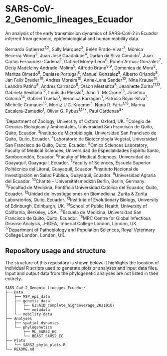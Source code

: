 # SARS-CoV-2_Genomic_lineages_Ecuador
An analysis of the early transmission dynamics of SARS-CoV-2 in Ecuador inferred from genomic, epidemiological and human mobility data.

Bernardo Gutierrez<sup>1,2</sup>, Sully Márquez<sup>3</sup>, Belén Prado-Vivar<sup>3</sup>, Mónica Becerra-Wong<sup>3</sup>, Juan José Guadalupe<sup>4</sup>, Darlan da Silva Candido<sup>1</sup>, Juan Carlos Fernandez-Cadena<sup>5</sup>, Gabriel Morey-Leon<sup>6</sup>, Rubén Armas-Gonzalez<sup>7</sup>, Derly Madeleiny Andrade-Molina<sup>5</sup>, Alfredo Bruno<sup>8,9</sup>, Domenica de Mora<sup>8</sup>, Maritza Olmedo<sup>8</sup>, Denisse Portugal<sup>8</sup>, Manuel Gonzalez<sup>8</sup>, Alberto Orlando<sup>8</sup>, Jan Felix Drexler<sup>10</sup>, Andres Moreira<sup>10</sup>, Anna-Lena Sander<sup>10</sup>, Nina Krause<sup>10</sup>, Leandro Patiño<sup>8</sup>, Andres Carrasco<sup>8</sup>, Orson Mestanza<sup>8</sup>, Jeannette Zurita<sup>11,12</sup>, Gabriela Sevillano<sup>12</sup>, Louis du Plessis<sup>1</sup>, John T. McCrone<sup>13</sup>, Josefina Coloma<sup>14</sup>, Gabriel Trueba<sup>3</sup>, Veronica Barragan<sup>3</sup>, Patricio Rojas-Silva<sup>3</sup>, Michelle Grunauer<sup>15</sup>, Moritz U.G. Kraemer<sup>1</sup>, Nuno R. Faria<sup>1,16</sup>, Marina Escalera-Zamudio<sup>1</sup>, Oliver G. Pybus<sup>1,17*</sup>, Paul Cárdenas<sup>3*</sup>

<sup>1</sup>Department of Zoology, University of Oxford, Oxford, UK.
<sup>2</sup>Colegio de Ciencias Biológicas y Ambientales, Universidad San Francisco de Quito, Quito, Ecuador.
<sup>3</sup>Instituto de Microbiología, Universidad San Francisco de Quito, Quito, Ecuador.
<sup>4</sup>Laboratorio de Biotecnología Vegetal, Universidad San Francisco de Quito, Quito, Ecuador.
<sup>5</sup>Omics Sciences Laboratory, Faculty of Medical Sciences, Universidad de Especialidades Espíritu Santo, Samborondón, Ecuador.
<sup>6</sup>Faculty of Medical Sciences, Universidad de Guayaquil, Guayaquil, Ecuador.
<sup>7</sup>Faculty of Sciences, Escuela Superior Politécnica del Litoral, Guayaquil, Ecuador.
<sup>8</sup>Instituto Nacional de Investigación en Salud Pública, Guayaquil, Ecuador.
<sup>9</sup>Universidad Agraria del Ecuador.
<sup>10</sup>Charité – Universitätsmedizin Berlin, Berlin, Germany.
<sup>11</sup>Facultad de Medicina, Pontificia Universidad Católica del Ecuador, Quito, Ecuador.
<sup>12</sup>Unidad de Investigaciones en Biomedicina, Zurita & Zurita Laboratorios, Quito, Ecuador.
<sup>13</sup>Institute of Evolutionary Biology, University of Edinburgh, Edinburgh, UK.
<sup>14</sup>School of Public Health, University of California, Berkeley, USA.
<sup>15</sup>Escuela de Medicina, Universidad San Francisco de Quito, Quito, Ecuador.
<sup>16</sup>MRC Centre for Global Infectious Disease Analysis, J-IDEA, Imperial College London, London, UK.
<sup>17</sup>Department of Pathobiology and Population Sciences, Royal Veterinary College London, London, UK.

## Repository usage and structure

The structure of this repository is shown below. It highlights the location of individual R scripts used to generate plots or analyses and input data files. Input and output data from the phylogenetic analyses are not listed in their entirety.

```
SARS-CoV-2_Genomic_lineages_Ecuador/
├── Data
│   ├── MSP_epi_data
│   ├── genetic_data
│   │   ├── GISAID_complete_highcoverage_20210107
│   │   └── metadata
│   └── mobility_data
├── Analyses
│   ├── spatial_dynamics
│   └── phylogenetics
│       ├── ML_SARS2_EC
│       └── BEAST_SARS2_EC
├── Plots
│   └── SARS2_phylo_plots.R
└── README.md
```
